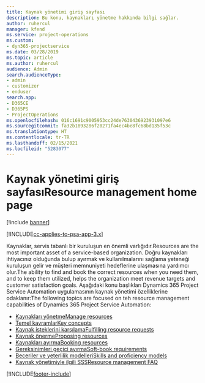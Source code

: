 ```yaml
---
title: Kaynak yönetimi giriş sayfası
description: Bu konu, kaynakları yönetme hakkında bilgi sağlar.
author: ruhercul
manager: kfend
ms.service: project-operations
ms.custom:
- dyn365-projectservice
ms.date: 03/28/2019
ms.topic: article
ms.author: ruhercul
audience: Admin
search.audienceType:
- admin
- customizer
- enduser
search.app:
- D365CE
- D365PS
- ProjectOperations
ms.openlocfilehash: 016c1691c9005953cc24de7630436923931097e6
ms.sourcegitcommit: fa32b1893286f20271fa4ec4be8fc68bd135f53c
ms.translationtype: HT
ms.contentlocale: tr-TR
ms.lasthandoff: 02/15/2021
ms.locfileid: "5283077"
---
```

# <a name="resource-management-home-page"></a><span data-ttu-id="8b91f-103">Kaynak yönetimi giriş sayfası</span><span class="sxs-lookup"><span data-stu-id="8b91f-103">Resource management home page</span></span>

[!include [banner](../includes/psa-now-project-operations.md)]

[!INCLUDE[cc-applies-to-psa-app-3.x](../includes/cc-applies-to-psa-app-3x.md)]

<span data-ttu-id="8b91f-104">Kaynaklar, servis tabanlı bir kuruluşun en önemli varlığıdır.</span><span class="sxs-lookup"><span data-stu-id="8b91f-104">Resources are the most important asset of a service-based organization.</span></span> <span data-ttu-id="8b91f-105">Doğru kaynakları ihtiyacınız olduğunda bulup ayırmak ve kullanılmalarını sağlama yeteneği kuruluşun gelir ve müşteri memnuniyeti hedeflerine ulaşmasına yardımcı olur.</span><span class="sxs-lookup"><span data-stu-id="8b91f-105">The ability to find and book the correct resources when you need them, and to keep them utilized, helps the organization meet revenue targets and customer satisfaction goals.</span></span> <span data-ttu-id="8b91f-106">Aşağıdaki konu başlıkları Dynamics 365 Project Service Automation uygulamasının kaynak yönetimi özelliklerine odaklanır:</span><span class="sxs-lookup"><span data-stu-id="8b91f-106">The following topics are focused on teh resource management capabilities of Dynamics 365 Project Service Automation:</span></span>

- [<span data-ttu-id="8b91f-107">Kaynakları yönetme</span><span class="sxs-lookup"><span data-stu-id="8b91f-107">Manage resources</span></span>](manage-resources.md)
- [<span data-ttu-id="8b91f-108">Temel kavramlar</span><span class="sxs-lookup"><span data-stu-id="8b91f-108">Key concepts</span></span>](reports-key-concepts.md)
- [<span data-ttu-id="8b91f-109">Kaynak isteklerini karşılama</span><span class="sxs-lookup"><span data-stu-id="8b91f-109">Fulfilling resource requests</span></span>](resource-management-fulfill-requests.md)
- [<span data-ttu-id="8b91f-110">Kaynak önerme</span><span class="sxs-lookup"><span data-stu-id="8b91f-110">Proposing resources</span></span>](resource-management-propose-resources.md)
- [<span data-ttu-id="8b91f-111">Kaynakları ayırma</span><span class="sxs-lookup"><span data-stu-id="8b91f-111">Booking resources</span></span>](resource-management-book-resources-scheduleboard.md)
- [<span data-ttu-id="8b91f-112">Gereksinimleri geçici ayırma</span><span class="sxs-lookup"><span data-stu-id="8b91f-112">Soft-book requirements</span></span>](resource-management-softbook-requirements.md)
- [<span data-ttu-id="8b91f-113">Beceriler ve yeterlilik modelleri</span><span class="sxs-lookup"><span data-stu-id="8b91f-113">Skills and proficiency models</span></span>](resource-management-skills-proficiency.md)
- [<span data-ttu-id="8b91f-114">Kaynak yönetimiyle ilgili SSS</span><span class="sxs-lookup"><span data-stu-id="8b91f-114">Resource management FAQ</span></span>](resource-management-faq.md)


[!INCLUDE[footer-include](../includes/footer-banner.md)]